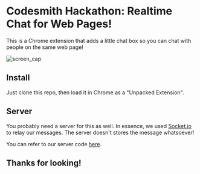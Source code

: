 # Codesmith Hackathon: Realtime Chat for Web Pages!

This is a Chrome extension that adds a little chat box so you can chat with people on the same web page!

![screen_cap](http://i.imgur.com/R2VWWaD.png)

## Install

Just clone this repo, then load it in Chrome as a "Unpacked Extension".

## Server

You probably need a server for this as well. In essence, we used [Socket.io](https://socket.io/) to relay our messages. The server doesn't stores the message whatsoever!

You can refer to our server code [here](https://github.com/applefreak/cs-hackathon-chat-app-server).

## Thanks for looking!
